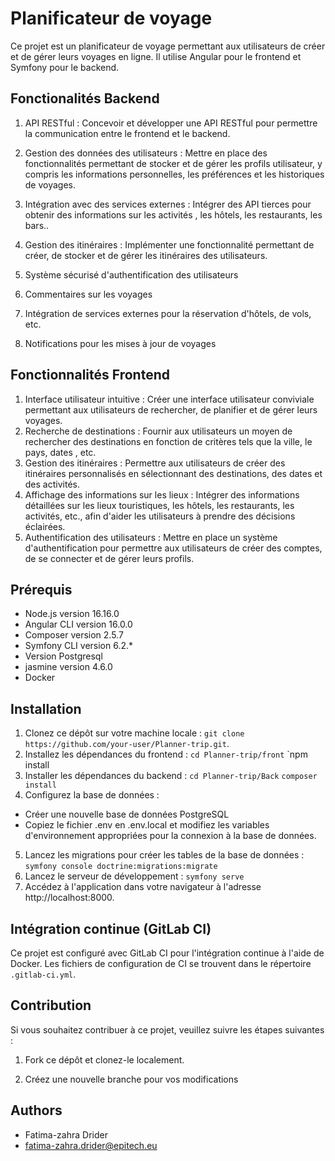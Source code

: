 
# Planificateur de voyage

Ce projet est un planificateur de voyage permettant aux utilisateurs de créer et de gérer leurs voyages en ligne. Il utilise Angular pour le frontend et Symfony pour le backend.
## Fonctionalités  Backend
1. API RESTful : Concevoir et développer une API RESTful pour permettre la communication entre le frontend et le backend.
2. Gestion des données des utilisateurs : Mettre en place des fonctionnalités permettant de stocker et de gérer les profils utilisateur, y compris les informations personnelles, les préférences et les historiques de voyages.
3. Intégration avec des services externes : Intégrer des API tierces pour obtenir des informations sur les activités , les hôtels, les restaurants, les bars..
4. Gestion des itinéraires :  Implémenter une fonctionnalité permettant de créer, de stocker et de gérer les itinéraires des utilisateurs.
5. Système sécurisé d'authentification des utilisateurs

7. Commentaires sur les voyages
8. Intégration de services externes pour la réservation d'hôtels, de vols, etc.
9. Notifications pour les mises à jour de voyages

## Fonctionnalités Frontend
1. Interface utilisateur intuitive :  Créer une interface utilisateur conviviale permettant aux utilisateurs de rechercher, de planifier et de gérer leurs voyages.
2. Recherche de destinations : Fournir aux utilisateurs un moyen de rechercher des destinations en fonction de critères tels que la ville, le pays, dates , etc.
3. Gestion des itinéraires : Permettre aux utilisateurs de créer des itinéraires personnalisés en sélectionnant des destinations, des dates et des activités.
4. Affichage des informations sur les lieux : Intégrer des informations détaillées sur les lieux touristiques, les hôtels, les restaurants, les activités, etc., afin d'aider les utilisateurs à prendre des décisions éclairées.
5. Authentification des utilisateurs : Mettre en place un système d'authentification pour permettre aux utilisateurs de créer des comptes, de se connecter et de gérer leurs profils.

## Prérequis

- Node.js version 16.16.0
- Angular CLI version 16.0.0
- Composer version 2.5.7
- Symfony CLI version 6.2.*
- Version Postgresql
- jasmine version 4.6.0
- Docker


## Installation

1. Clonez ce dépôt sur votre machine locale : `git clone https://github.com/your-user/Planner-trip.git`.
2. Installez les dépendances du frontend :
   `cd Planner-trip/front`
   `npm install
3. Installer les dépendances du backend :
   `cd Planner-trip/Back`
   `composer install`
4. Configurez la base de données :
- Créer une nouvelle base de données PostgreSQL
- Copiez le fichier .env en .env.local et modifiez les variables d'environnement appropriées pour la connexion à la base de données.
5. Lancez les migrations pour créer les tables de la base de données :
   `symfony console doctrine:migrations:migrate`
6. Lancez le serveur de développement :
   `symfony serve`
7. Accédez à l'application dans votre navigateur à l'adresse http://localhost:8000.


## Intégration continue (GitLab CI)

Ce projet est configuré avec GitLab CI pour l'intégration continue à l'aide de Docker. Les fichiers de configuration de CI se trouvent dans le répertoire `.gitlab-ci.yml`.

## Contribution

Si vous souhaitez contribuer à ce projet, veuillez suivre les étapes suivantes :

1. Fork ce dépôt et clonez-le localement.

2. Créez une nouvelle branche pour vos modifications


## Authors
- Fatima-zahra Drider
- fatima-zahra.drider@epitech.eu
